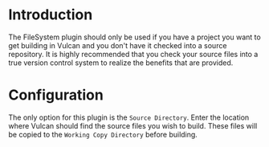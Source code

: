 # Introduction #

The FileSystem plugin should only be used if you have a project you want to get building in Vulcan and you don't have it checked into a source repository.  It is highly recommended that you check your source files into a true version control system to realize the benefits that are provided.

# Configuration #

The only option for this plugin is the `Source Directory`.  Enter the location where Vulcan should find the source files you wish to build.  These files will be copied to the `Working Copy Directory` before building.